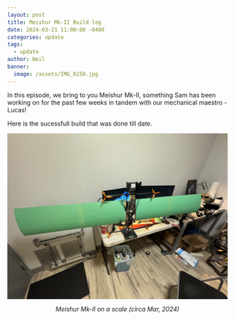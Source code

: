```yaml
---
layout: post
title: Meishur Mk-II Build log
date: 2024-03-21 11:00:00 -0400
categories: update
tags:
  - update
author: Neil
banner:
  image: /assets/IMG_0250.jpg
---
```


In this episode, we bring to you Meishur Mk-II, something Sam has been working on for the past few weeks in tandem with our mechanical maestro - Lucas!

Here is the sucessfull build that was done till date.

<img src="/assets/IMG_0250.jpg" />

<p class="center">Meishur Mk-II on a scale (circa Mar, 2024)</p>



<style>
img {
  display: block;
  margin-left: auto;
  margin-right: auto;
}
.center {
  text-align: center;
  font-style: italic;
}
</style>

